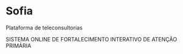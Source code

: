 # Sofia
Plataforma de teleconsultorias 

SISTEMA ONLINE DE FORTALECIMENTO INTERATIVO DE ATENÇÃO PRIMÁRIA
